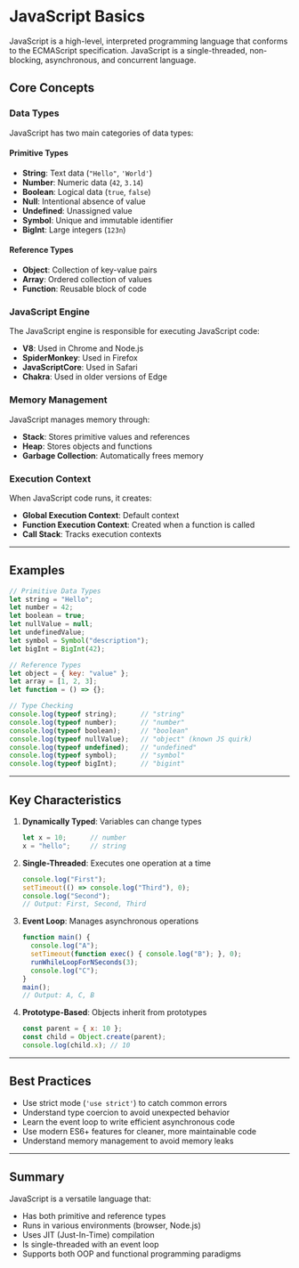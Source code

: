 # JavaScript Basics

JavaScript is a high-level, interpreted programming language that conforms to the ECMAScript specification. JavaScript is a single-threaded, non-blocking, asynchronous, and concurrent language.

## Core Concepts

### Data Types

JavaScript has two main categories of data types:

#### Primitive Types
- **String**: Text data (`"Hello"`, `'World'`)
- **Number**: Numeric data (`42`, `3.14`)
- **Boolean**: Logical data (`true`, `false`)
- **Null**: Intentional absence of value
- **Undefined**: Unassigned value
- **Symbol**: Unique and immutable identifier
- **BigInt**: Large integers (`123n`)

#### Reference Types
- **Object**: Collection of key-value pairs
- **Array**: Ordered collection of values
- **Function**: Reusable block of code

### JavaScript Engine

The JavaScript engine is responsible for executing JavaScript code:
- **V8**: Used in Chrome and Node.js
- **SpiderMonkey**: Used in Firefox
- **JavaScriptCore**: Used in Safari
- **Chakra**: Used in older versions of Edge

### Memory Management

JavaScript manages memory through:
- **Stack**: Stores primitive values and references
- **Heap**: Stores objects and functions
- **Garbage Collection**: Automatically frees memory

### Execution Context

When JavaScript code runs, it creates:
- **Global Execution Context**: Default context
- **Function Execution Context**: Created when a function is called
- **Call Stack**: Tracks execution contexts

---

## Examples

```javascript
// Primitive Data Types
let string = "Hello";
let number = 42;
let boolean = true;
let nullValue = null;
let undefinedValue;
let symbol = Symbol("description");
let bigInt = BigInt(42);

// Reference Types
let object = { key: "value" };
let array = [1, 2, 3];
let function = () => {};

// Type Checking
console.log(typeof string);      // "string"
console.log(typeof number);      // "number"
console.log(typeof boolean);     // "boolean"
console.log(typeof nullValue);   // "object" (known JS quirk)
console.log(typeof undefined);   // "undefined"
console.log(typeof symbol);      // "symbol"
console.log(typeof bigInt);      // "bigint"
```

---

## Key Characteristics

1. **Dynamically Typed**: Variables can change types
   ```javascript
   let x = 10;      // number
   x = "hello";     // string
   ```

2. **Single-Threaded**: Executes one operation at a time
   ```javascript
   console.log("First");
   setTimeout(() => console.log("Third"), 0);
   console.log("Second");
   // Output: First, Second, Third
   ```

3. **Event Loop**: Manages asynchronous operations
   ```javascript
   function main() {
     console.log("A");
     setTimeout(function exec() { console.log("B"); }, 0);
     runWhileLoopForNSeconds(3);
     console.log("C");
   }
   main();
   // Output: A, C, B
   ```

4. **Prototype-Based**: Objects inherit from prototypes
   ```javascript
   const parent = { x: 10 };
   const child = Object.create(parent);
   console.log(child.x); // 10
   ```

---

## Best Practices

- Use strict mode (`'use strict'`) to catch common errors
- Understand type coercion to avoid unexpected behavior
- Learn the event loop to write efficient asynchronous code
- Use modern ES6+ features for cleaner, more maintainable code
- Understand memory management to avoid memory leaks

---

## Summary

JavaScript is a versatile language that:
- Has both primitive and reference types
- Runs in various environments (browser, Node.js)
- Uses JIT (Just-In-Time) compilation
- Is single-threaded with an event loop
- Supports both OOP and functional programming paradigms 